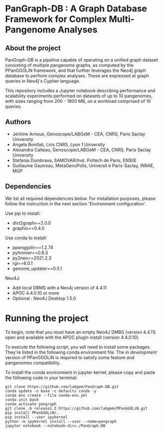 # PanGraph-DB : A Graph Database Framework for Complex Multi-Pangenome Analyses

## About the project

PanGraph-DB is a pipeline capable of operating on a unified graph dataset consisting of multiple pangenome graphs, as computed by the PPanGGOLiN framework, and that further leverages the Neo4j graph database to perform complex analyses. These are expressed at graph queries in Neo4j's Cypher language.

This repository includes a Jupyter notebook describing performance and scalability experiments performed on datasets of up to 10 pangenomes, with sizes ranging from 200 - 1800 MB, on a workload comprised of 10 queries.

## Authors
- Jérôme Arnoux, Genoscope/LABGeM - CEA, CNRS, Paris Saclay University
- Angela Bonifati, Liris CNRS, Lyon 1 University
- Alexandra Calteau, Genoscope/LABGeM - CEA, CNRS, Paris Saclay University 
- Stefania Dumbrava, SAMOVAR/Inst. Poltech de Paris, ENSIIE 
- Guillaume Gautreau, MetaGenoPolis, Universit ́e Paris-Saclay, INRAE, MGP

## Dependencies
We list all required dependencies below. For installation purposes, please follow the instruction in the next section 'Environment configuration'.

Use pip to install:
- dict2graph==2.0.0
- graphio==0.4.0

Use conda to install:
- ppanggolin==1.2.74
- pyhmmer==0.6.3
- py2neo==2021.2.3
- rgi==6.0.1
- genome_updater==0.5.1

Neo4J:
- Add local DBMS with a Neo4j version of 4.4.11
- APOC 4.4.0.10 or more
- Optional : Neo4J Desktop 1.5.0

# Running the project
To begin, note that you must have an empty Neo4J DMBS (version 4.4.11) open and available with the APOC plugin install (version 4.4.0.10).

To execute the following script, you will need to install some packages. They're listed in the following conda environment file. The *in development* version of PPanGGOLiN is required to satisfy some feature and pangenomes compatibility.

To install the conda environment in jupyter kernel, please copy and paste the following code in your terminal:
```
git clone https://github.com/labgem/PanGraph-DB.git
conda update -n base -c defaults conda -y
conda env create --file conda-env.yml
conda init bash
conda activate pangraph
git clone -b release1.3 https://github.com/labgem/PPanGGOLiN.git
pip install PPanGGOLiN/.
pip install --user ipykernel
python -m ipykernel install --user --name=pangraph
jupyter notebook --notebook-dir=./PanGraph-DB
```